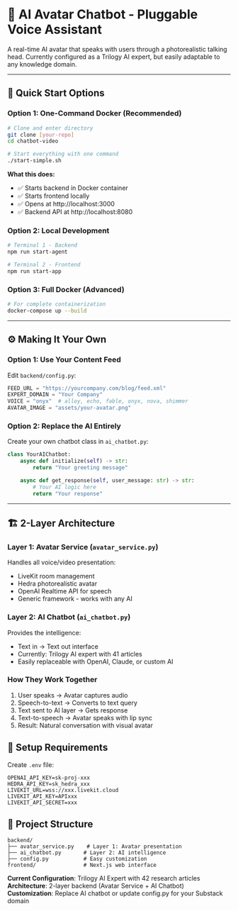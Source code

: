 # 🤖 AI Avatar Chatbot - Pluggable Voice Assistant

A real-time AI avatar that speaks with users through a photorealistic talking head. Currently configured as a Trilogy AI expert, but easily adaptable to any knowledge domain.

---

## 🚀 **Quick Start Options**

### **Option 1: One-Command Docker (Recommended)**

```bash
# Clone and enter directory
git clone [your-repo]
cd chatbot-video

# Start everything with one command
./start-simple.sh
```

**What this does:**

- ✅ Starts backend in Docker container
- ✅ Starts frontend locally
- ✅ Opens at http://localhost:3000
- ✅ Backend API at http://localhost:8080

### **Option 2: Local Development**

```bash
# Terminal 1 - Backend
npm run start-agent

# Terminal 2 - Frontend
npm run start-app
```

### **Option 3: Full Docker (Advanced)**

```bash
# For complete containerization
docker-compose up --build
```

---

## ⚙️ **Making It Your Own**

### **Option 1: Use Your Content Feed**

Edit `backend/config.py`:

```python
FEED_URL = "https://yourcompany.com/blog/feed.xml"
EXPERT_DOMAIN = "Your Company"
VOICE = "onyx"  # alloy, echo, fable, onyx, nova, shimmer
AVATAR_IMAGE = "assets/your-avatar.png"
```

### **Option 2: Replace the AI Entirely**

Create your own chatbot class in `ai_chatbot.py`:

```python
class YourAIChatbot:
    async def initialize(self) -> str:
        return "Your greeting message"

    async def get_response(self, user_message: str) -> str:
        # Your AI logic here
        return "Your response"
```

---

## 🏗️ **2-Layer Architecture**

### **Layer 1: Avatar Service** (`avatar_service.py`)

Handles all voice/video presentation:

- LiveKit room management
- Hedra photorealistic avatar
- OpenAI Realtime API for speech
- Generic framework - works with any AI

### **Layer 2: AI Chatbot** (`ai_chatbot.py`)

Provides the intelligence:

- Text in → Text out interface
- Currently: Trilogy AI expert with 41 articles
- Easily replaceable with OpenAI, Claude, or custom AI

### **How They Work Together**

1. User speaks → Avatar captures audio
2. Speech-to-text → Converts to text query
3. Text sent to AI layer → Gets response
4. Text-to-speech → Avatar speaks with lip sync
5. Result: Natural conversation with visual avatar

## 🔧 **Setup Requirements**

Create `.env` file:

```env
OPENAI_API_KEY=sk-proj-xxx
HEDRA_API_KEY=sk_hedra_xxx
LIVEKIT_URL=wss://xxx.livekit.cloud
LIVEKIT_API_KEY=APIxxx
LIVEKIT_API_SECRET=xxx
```

## 📁 **Project Structure**

```
backend/
├── avatar_service.py    # Layer 1: Avatar presentation
├── ai_chatbot.py       # Layer 2: AI intelligence
├── config.py           # Easy customization
frontend/               # Next.js web interface
```

**Current Configuration**: Trilogy AI Expert with 42 research articles  
**Architecture**: 2-layer backend (Avatar Service + AI Chatbot)  
**Customization**: Replace AI chatbot or update config.py for your Substack domain

